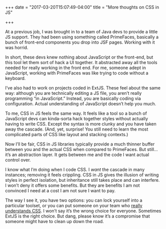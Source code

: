 +++
date = "2017-03-20T15:07:49-04:00"
title = "More thoughts on CSS in JS"

+++

At a previous job, I was brought in to a team of Java devs to provide a little JS support. They had been using something called PrimeFaces, basically a bunch of front-end components you drop into JSF pages. Working with it was horrid.

In short, these devs knew nothing about JavaScript or the front-end, but this tool let them sort of hack a UI together. It abstracted away all the tools needed for really working in the front end. For me, someone adept in JavaScript, working with PrimeFaces was like trying to code without a keyboard.

I’ve also had to work on projects coded in ExtJS. These feel about the same way: although you are technically editing a JS file, you aren’t really programming “in JavaScript.” Instead, you are basically coding via configuration. Actual understanding of JavaScript doesn’t help you much.

To me, CSS in JS feels the same way. It feels like a tool so a bunch of JavaScript devs can kinda-sorta hack together styles without actually having to write CSS. Except the syntax is more clunky and you have taken away the cascade. (And, yet, surprise! You still need to learn the most complicated parts of CSS like layout and  stacking contexts.)

Now I’ll be fair, CSS in JS libraries typically provide a much thinner buffer between you and the actual CSS when compared to PrimeFaces. But still… it’s an abstraction layer. It gets between me and the code I want actual control over.

I know what I’m doing when I code CSS. I *want* the cascade in many instances; removing it feels crippling. CSS in JS gives the illusion of writing styles in perfect isolation, but inheritance still takes place and can interfere. I won’t deny it offers some benefits. But they are benefits I am not convinced I need at a cost I am not sure I want to pay.

The way I see it, you have two options: you can lock yourself into a particular toolset, or you can put someone on your team who <a href="/posts/2016/10/your-team-needs-a-ux-engineer/">really understands CSS</a>. I won’t say it’s the wrong choice for everyone. Sometimes ExtJS is the right choice. But dang, please know it’s a compromise that someone might have to clean up down the road.
